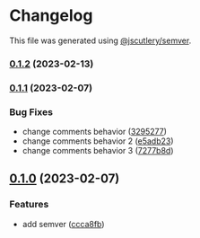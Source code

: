 # Changelog

This file was generated using [@jscutlery/semver](https://github.com/jscutlery/semver).

### [0.1.2](https://github.com/push-based/user-flow-gh-action/compare/v0.1.1...v0.1.2) (2023-02-13)

### [0.1.1](https://github.com/push-based/user-flow-gh-action/compare/v0.1.0...v0.1.1) (2023-02-07)


### Bug Fixes

* change comments behavior ([3295277](https://github.com/push-based/user-flow-gh-action/commit/3295277d88fdd4051e8f518aa61ac601663e4d03))
* change comments behavior 2 ([e5adb23](https://github.com/push-based/user-flow-gh-action/commit/e5adb2314d8a9ddc810b28c17daa159ea9d7f953))
* change comments behavior 3 ([7277b8d](https://github.com/push-based/user-flow-gh-action/commit/7277b8d94c2b058eb15258867b09c3c476e19fd3))

## [0.1.0](https://github.com/push-based/user-flow-gh-action/compare/v0.0.0-alpha.24...v0.1.0) (2023-02-07)


### Features

* add semver ([ccca8fb](https://github.com/push-based/user-flow-gh-action/commit/ccca8fb95094adba2bc779e9823401f3e0088e2f))
